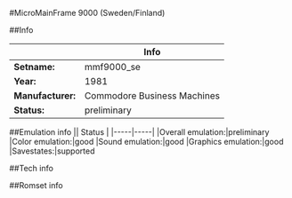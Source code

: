 #MicroMainFrame 9000 (Sweden/Finland)

##Info

||Info|
|-----|-----|
|**Setname:**|mmf9000_se
|**Year:**|1981
|**Manufacturer:**|Commodore Business Machines
|**Status:**|preliminary

##Emulation info
|| Status |
|-----|-----|
|Overall emulation:|preliminary
|Color emulation:|good
|Sound emulation:|good
|Graphics emulation:|good
|Savestates:|supported

##Tech info

##Romset info

<!--- START OF EDITED COMMENT DO NOT TOUCH TEXT ABOVE-->
